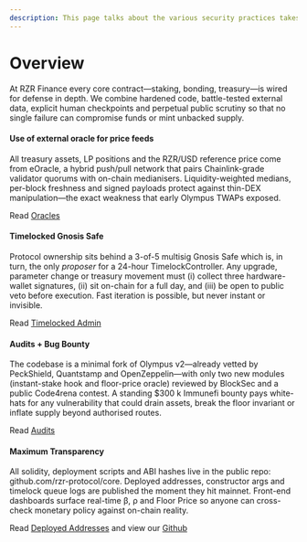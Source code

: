 ```yaml
---
description: This page talks about the various security practices takes up by RZR Finance.
---
```


# Overview

At RZR Finance every core contract—staking, bonding, treasury—is wired for defense in depth. We combine hardened code, battle-tested external data, explicit human checkpoints and perpetual public scrutiny so that no single failure can compromise funds or mint unbacked supply.

#### **Use of external oracle for price feeds**

All treasury assets, LP positions and the RZR/USD reference price come from eOracle, a hybrid push/pull network that pairs Chainlink-grade validator quorums with on-chain medianisers. Liquidity-weighted medians, per-block freshness and signed payloads protect against thin-DEX manipulation—the exact weakness that early Olympus TWAPs exposed.

Read [Oracles](oracles.md)

#### **Timelocked Gnosis Safe**

Protocol ownership sits behind a 3-of-5 multisig Gnosis Safe which is, in turn, the only _proposer_ for a 24-hour TimelockController. Any upgrade, parameter change or treasury movement must (i) collect three hardware-wallet signatures, (ii) sit on-chain for a full day, and (iii) be open to public veto before execution. Fast iteration is possible, but never instant or invisible.

Read [Timelocked Admin](timelocked-multisig-admin.md)

#### **Audits + Bug Bounty**

The codebase is a minimal fork of Olympus v2—already vetted by PeckShield, Quantstamp and OpenZeppelin—with only two new modules (instant-stake hook and floor-price oracle) reviewed by BlockSec and a public Code4rena contest. A standing $300 k Immunefi bounty pays white-hats for any vulnerability that could drain assets, break the floor invariant or inflate supply beyond authorised routes.

Read [Audits](audits.md)

#### **Maximum Transparency**

All solidity, deployment scripts and ABI hashes live in the public repo: github.com/rzr-protocol/core. Deployed addresses, constructor args and timelock queue logs are published the moment they hit mainnet. Front-end dashboards surface real-time β, ρ and Floor Price so anyone can cross-check monetary policy against on-chain reality.

Read [Deployed Addresses](deployed-addresses.md) and view our [Github](https://github.com/rezervemoney/code)
